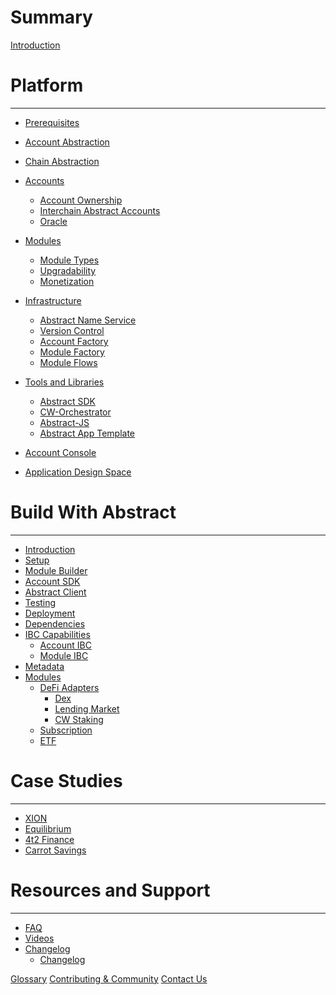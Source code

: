 # Summary

[Introduction](./0_introduction.md)


# Platform
---

- [Prerequisites](./framework/0_technologies.md)
- [Account Abstraction](./framework/account_abstraction.md)
- [Chain Abstraction](./framework/chain_abstraction.md)
- [Accounts](./framework/architecture.md)
    - [Account Ownership](./framework/ownership.md)
    - [Interchain Abstract Accounts](./framework/ibc.md)
    - [Oracle](./platform/oracle.md)
- [Modules](./framework/modules.md)
    - [Module Types](./framework/module_types.md)
    - [Upgradability](./framework/upgradability.md)
    - [Monetization](./platform/monetization.md)
- [Infrastructure](./platform/index.md)
    - [Abstract Name Service](./platform/ans.md)
    - [Version Control](./platform/version_control.md)
    - [Account Factory](./platform/account_factory.md)
    - [Module Factory](./platform/module_factory.md)
    - [Module Flows](./platform/modules.md)

- [Tools and Libraries](products/index.md)
  - [Abstract SDK](./framework/abstract_sdk.md)
  - [CW-Orchestrator](./products/cw_orchestrator.md)
  - [Abstract-JS](./products/abstract_js.md)
  - [Abstract App Template](./products/abstract_app_template.md)
- [Account Console](./platform/account_console.md)
  <!-- - [Abstract Testing](./products/abstract_testing.md) -->

- [Application Design Space](./introduction/design_space.md)

# Build With Abstract
---

- [Introduction](./get_started/index.md)
- [Setup](./get_started/installation.md)
- [Module Builder](./get_started/module_builder.md)
- [Account SDK](./get_started/sdk.md)
- [Abstract Client](./get_started/abstract_client.md)
- [Testing](./get_started/module_testing.md)
- [Deployment](./get_started/module_deployment.md)
- [Dependencies](./get_started/dependencies.md)
- [IBC Capabilities](./get_started/ibc_capabilities.md)
  - [Account IBC](./ibc/account-ibc.md)
  - [Module IBC](./ibc/module-ibc.md)
- [Metadata](./get_started/metadata.md)
- [Modules](./modules/index.md)
    - [DeFi Adapters](./modules/defi-adapters.md)
        - [Dex](./modules/dex.md)
        - [Lending Market](./modules/lending-market.md)
        - [CW Staking](./modules/cw-staking.md)
    - [Subscription](./modules/subscription.md)
    - [ETF](./modules/etf.md)

# Case Studies
---

<!-- - [Use Cases](./use_cases/index.md) -->
- [XION](./use_cases/xion.md)
- [Equilibrium](./use_cases/equilibrium.md)
- [4t2 Finance](./use_cases/4t2.md)
- [Carrot Savings](./use_cases/carrot.md)


# Resources and Support

---

- [FAQ](./video_and_content/faq.md)
- [Videos](./video_and_content/videos.md)
- [Changelog](./releases/index.md)
    - [Changelog](./releases/CHANGELOG.md)

[Glossary](./glossary.md)
[Contributing & Community](./contributing.md)
[Contact Us](./contact.md)


<!-- -Introduction
   -Brief overview of Abstract and its core principles.
   -Account Abstraction
   -Architecture
   -Modules - overview of modular architecture
   -Governance
   -Value Proposition - Overview of benefits for developers

-Getting Started
   -Installation - guide to get started with Abstraction
   -Account Creation
   -SDK
   -Module Development
       -Create, deploy, and integrate
       -Best practices

-Use Cases
   -Equilibrium/4t2 example
   -Inspiration and guidance for developers to explore new possibilities with Abstract.

-Resources and Support
   -Additional documentation, tutorials, guides
   -Contributing/Community
   -FAQ
   -Discord/Abstract links -->
